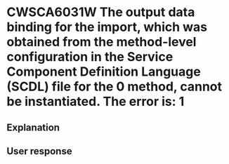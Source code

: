 # CWSCA6031W The output data binding for the import, which was obtained from the method-level configuration in the Service Component Definition Language (SCDL) file for the 0 method, cannot be instantiated. The error is: 1

## Explanation

## User response